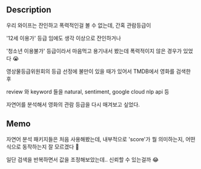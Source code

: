 ## Description
우리 와이프는 잔인하고 폭력적인걸 볼 수 없는데, 간혹 관람등급이
  
'12세 이용가' 등급 임에도 생각 이상으로 잔인하거나
  
'청소년 이용불가' 등급이라서 마음먹고 용기내서 봤는데 폭력적이지 않은 경우가 있었다 😭
  
영상물등급위원회의 등급 선정에 불만이 있을 때가 있어서 TMDB에서 영화를 검색한 후

review 와 keyword 들을 natural, sentiment, google cloud nlp api 등
  
자연어를 분석해서 영화의 관람 등급을 다시 매겨보고 싶었다.
  
## Memo
자연어 분석 패키지들은 처음 사용해봤는데, 내부적으로 'score'가 뭘 의미하는지, 어떤식으로 동작하는지 잘 모르겠다 🤔

일단 검색을 반복하면서 값을 조정해보았는데.. 신뢰할 수 있는걸까 😂
 